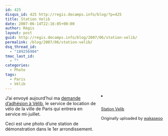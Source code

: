 ```yaml
---
id: 425
disqus_id: 425 http://regis.decamps.info/blog/?p=425
title: Station Velib
date: 2007-06-14T22:16:05+00:00
author: Régis
layout: post
guid: http://regis.decamps.info/blog/2007/06/station-velib/
permalink: /blog/2007/06/station-velib/
dsq_thread_id:
  - "189256904"
tmac_last_id:
  - ""
categories:
  - Photo
tags:
  - Paris
  - Vélib
---
```

<div style="float: right; margin-left: 10px; margin-bottom: 10px;">
  <a href="http://www.flickr.com/photos/wakaseoo/549185481/" title="photo sharing"><img src="http://farm2.static.flickr.com/1302/549185481_70ab5af8e2_m.jpg" alt="" style="border: solid 2px #000000;" /></a><br /> <br /> <span style="font-size: 0.9em; margin-top: 0px;"><br /> <a href="http://www.flickr.com/photos/wakaseoo/549185481/">Station Velib</a><br /> <br /> Originally uploaded by <a href="http://www.flickr.com/people/wakaseoo/">wakaseoo</a><br /> </span>
</div>

J’ai envoyé aujourd’hui ma [demande d’adhésion à Vélib](http://www.velib.paris.fr/), le service de location de vélo de la ville de Paris qui entrera en service mi-juillet.

Ceci est une photo d’une station de démonstration dans le 1er arrondissement.
  
<br clear="all" />
